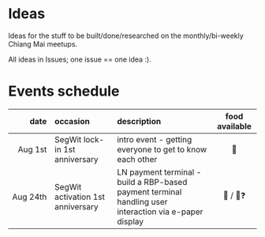 # Ideas

Ideas for the stuff to be built/done/researched on the monthly/bi-weekly Chiang Mai meetups.

All ideas in Issues; one issue == one idea :).

# Events schedule

| date | occasion | description | food available | 
|-:|:-|:-|:-:|
| Aug&nbsp;1st | SegWit lock-in 1st anniversary | intro event - getting everyone to get to know each other | 🥩|
| Aug&nbsp;24th | SegWit activation 1st anniversary | LN payment terminal - build a RBP-based payment terminal handling user interaction via e-paper display | 🥩 / 🍺❓ |
